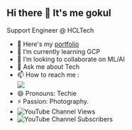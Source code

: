 ## Hi there 👋 It's me gokul

Support Engineer @ HCLTech
- 🔭 Here's my [portfolio](https://github.com/Gokulayyappan)                                                 
- 🌱 I’m currently learning GCP
- 👯 I’m looking to collaborate on ML/AI
- 💬 Ask me about Tech
- 📫 How to reach me :
<br /> [<img src="https://img.shields.io/badge/LinkedIn-0077B5?style=for-the-badge&logo=linkedin&logoColor=white" />](https://www.linkedin.com/in//gokul-ayyappan-909b04202/)
- 😄 Pronouns: Techie
- ⚡ Passion: Photography.
- ![YouTube Channel Views](https://img.shields.io/youtube/channel/views/@ennavoopanrom5660)
- ![YouTube Channel Subscribers](https://img.shields.io/youtube/channel/subscribers/UCVXHYmFar7yArWvkcjxWXuQ)
